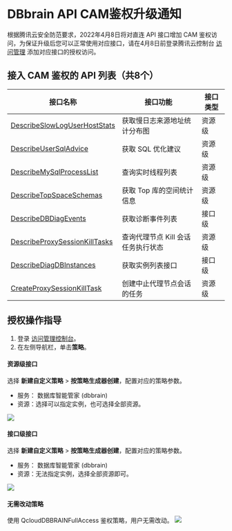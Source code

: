 # **DBbrain API CAM鉴权升级通知**

根据腾讯云安全防范要求，2022年4月8日将对直连 API 接口增加 CAM 鉴权访问，为保证升级后您可以正常使用对应接口，请在4月8日前登录腾讯云控制台 [访问管理](https://console.cloud.tencent.com/cam/policy) 添加对应接口的授权访问。

## 接入 CAM 鉴权的 API 列表（共8个）

| 接口名称                                                     | 接口功能                           | 接口类型 |
| ------------------------------------------------------------ | ---------------------------------- | -------- |
| [DescribeSlowLogUserHostStats](https://cloud.tencent.com/document/api/1130/57783) | 获取慢日志来源地址统计分布图       | 资源级   |
| [DescribeUserSqlAdvice](https://cloud.tencent.com/document/api/1130/57782) | 获取 SQL 优化建议                  | 资源级   |
| [DescribeMySqlProcessList](https://cloud.tencent.com/document/api/1130/57824) | 查询实时线程列表                   | 资源级   |
| [DescribeTopSpaceSchemas](https://cloud.tencent.com/document/api/1130/57793) | 获取 Top 库的空间统计信息          | 资源级   |
| [DescribeDBDiagEvents](https://cloud.tencent.com/document/api/1130/65947) | 获取诊断事件列表                   | 接口级   |
| [DescribeProxySessionKillTasks](https://cloud.tencent.com/document/api/1130/69205) | 查询代理节点 Kill 会话任务执行状态 | 资源级   |
| [DescribeDiagDBInstances](https://cloud.tencent.com/document/api/1130/57798) | 获取实例列表接口                   | 接口级   |
| [CreateProxySessionKillTask](https://cloud.tencent.com/document/api/1130/67782) | 创建中止代理节点会话的任务         | 资源级   |

## 授权操作指导

1. 登录 [访问管理控制台](https://console.cloud.tencent.com/cam/overview)。
2. 在左侧导航栏，单击**策略**。

#### 资源级接口

选择 **新建自定义策略** > **按策略生成器创建**，配置对应的策略参数。

- 服务： 数据库智能管家 (dbbrain) 
- 资源：选择可以指定实例，也可选择全部资源。

![](https://qcloudimg.tencent-cloud.cn/raw/71f7efac3099ebb476636cd84832ea65.png)

#### 接口级接口

选择 **新建自定义策略** > **按策略生成器创建**，配置对应的策略参数。

- 服务： 数据库智能管家 (dbbrain) 
- 资源：无法指定实例，选择全部资源即可。

![](https://qcloudimg.tencent-cloud.cn/raw/9f5ac41827be48453c993bb94a421b01.png)

#### 无需改动策略

使用 QcloudDBBRAINFullAccess 鉴权策略，用户无需改动。
![](https://qcloudimg.tencent-cloud.cn/raw/49c20eb5e6a258acbb1822bb410a599a.png)


